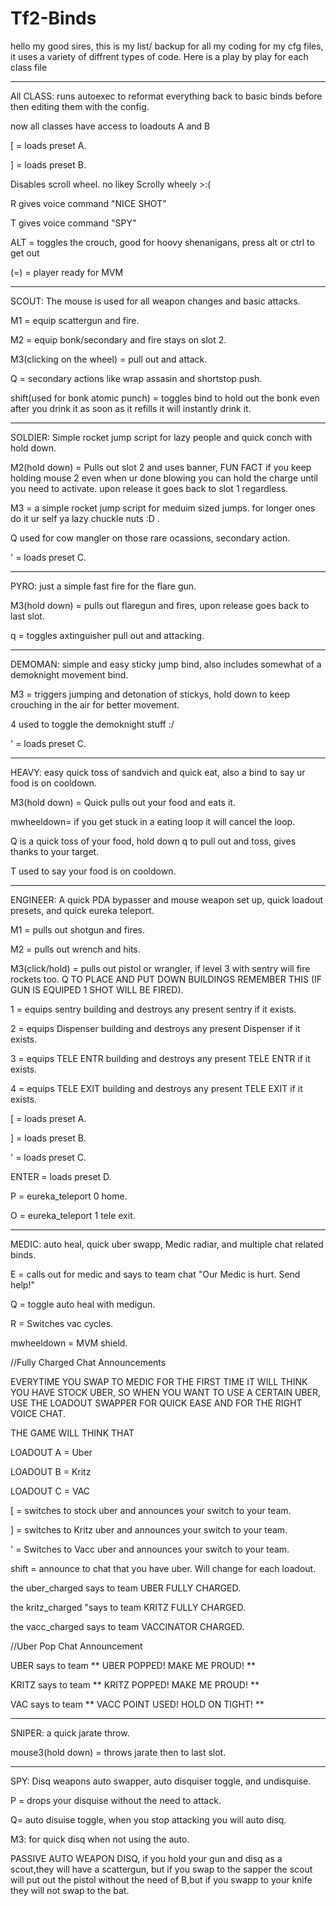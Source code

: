 # Tf2-Binds
hello my good sires, this is my list/ backup for all my coding for my cfg files, it uses a variety of diffrent types of code. Here is a play by play for each class file
______________________________
All CLASS: runs autoexec to reformat everything back to basic binds before then editing them with the config.

now all classes have access to loadouts A and B

[ = loads preset A.

] = loads preset B.

Disables scroll wheel. no likey Scrolly wheely >:(

R gives voice command "NICE SHOT"

T gives voice command "SPY"

ALT = toggles the crouch, good for hoovy shenanigans, press alt or ctrl to get out

(=) = player ready for MVM
______________________________

SCOUT: The mouse is used for all weapon changes and basic attacks. 

M1 = equip scattergun and fire. 

M2 = equip bonk/secondary and fire stays on slot 2. 

M3(clicking on the wheel) = pull out and attack. 

Q = secondary actions like wrap assasin and shortstop push.

shift(used for bonk atomic punch) = toggles bind to hold out the bonk even after you drink it as soon as it refills it will instantly drink it. 
_____________________________

SOLDIER: Simple rocket jump script for lazy people and quick conch with hold down.

M2(hold down) = Pulls out slot 2 and uses banner, FUN FACT if you keep holding mouse 2 even when ur done blowing you can hold the charge until you need to activate. upon release it goes back to slot 1 regardless.

M3 = a simple rocket jump script for meduim sized jumps. for longer ones do it ur self ya lazy chuckle nuts :D .

Q used for cow mangler on those rare ocassions, secondary action.

' = loads preset C.
_____________________________
PYRO: just a simple fast fire for the flare gun.

M3(hold down) = pulls out flaregun and fires, upon release goes back to last slot.

q = toggles axtinguisher pull out and attacking. 
_____________________________

DEMOMAN: simple and easy sticky jump bind, also includes somewhat of a demoknight movement bind.

M3 = triggers jumping and detonation of stickys, hold down to keep crouching in the air for better movement.

4 used to toggle the demoknight stuff :/ 

' = loads preset C.
_____________________________

HEAVY: easy quick toss of sandvich and quick eat, also a bind to say ur food is on cooldown.

M3(hold down) = Quick pulls out your food and eats it.

mwheeldown= if you get stuck in a eating loop it will cancel the loop.

Q is a quick toss of your food, hold down q to pull out and toss, gives thanks to your target.

T used to say your food is on cooldown.
_____________________________

ENGINEER: A quick PDA bypasser and mouse weapon set up, quick loadout presets, and quick eureka teleport.

M1 = pulls out shotgun and fires.

M2 = pulls out wrench and hits.

M3(click/hold) = pulls out pistol or wrangler, if level 3 with sentry will fire rockets too.
Q TO PLACE AND PUT DOWN BUILDINGS REMEMBER THIS (IF GUN IS EQUIPED 1 SHOT WILL BE FIRED).

1 = equips sentry building and destroys any present sentry if it exists.

2 = equips Dispenser building and destroys any present Dispenser if it exists.

3 = equips TELE ENTR building and destroys any present TELE ENTR if it exists.

4 = equips TELE EXIT building and destroys any present TELE EXIT if it exists.

[ = loads preset A.

] = loads preset B.

' = loads preset C.

ENTER = loads preset D.

P = eureka_teleport 0 home.

O = eureka_teleport 1 tele exit.
_____________________________

MEDIC: auto heal, quick uber swapp, Medic radiar, and multiple chat related binds.

E = calls out for medic and says to team chat "Our Medic is hurt. Send help!"

Q = toggle auto heal with medigun.

R = Switches vac cycles.

mwheeldown = MVM shield.

//Fully Charged Chat Announcements

EVERYTIME YOU SWAP TO MEDIC FOR THE FIRST TIME IT WILL THINK YOU HAVE STOCK UBER, SO WHEN YOU WANT TO USE A CERTAIN UBER, USE THE LOADOUT SWAPPER FOR QUICK EASE AND FOR THE RIGHT VOICE CHAT. 

THE GAME WILL THINK THAT 

LOADOUT A = Uber

LOADOUT B = Kritz

LOADOUT C = VAC

[ = switches to stock uber and announces your switch to your team.

] = switches to Kritz uber and announces your switch to your team.

' = Switches to Vacc uber and announces your switch to your team.

shift = announce to chat that you have uber. Will change for each loadout.

the uber_charged says to team UBER FULLY CHARGED.

the kritz_charged "says to team KRITZ FULLY CHARGED.

the vacc_charged says to team  VACCINATOR CHARGED.

//Uber Pop Chat Announcement

UBER says to team ** UBER POPPED! MAKE ME PROUD! **

KRITZ says to team ** KRITZ POPPED! MAKE ME PROUD! **

VAC says to team ** VACC POINT USED! HOLD ON TIGHT! **
_____________________________
SNIPER: a quick jarate throw.

mouse3(hold down) = throws jarate then to last slot.
_____________________________
SPY: Disq weapons auto swapper, auto disquiser toggle, and undisquise.

P = drops your disquise without the need to attack.

Q= auto disuise toggle, when you stop attacking you will auto disq.

M3: for quick disq when not using the auto.

PASSIVE AUTO WEAPON DISQ, if you hold your gun and disq as a scout,they will have a scattergun, but if you swap to the sapper the scout will put out the pistol without the need of B,but if you swapp to your knife they will not swap to the bat.
